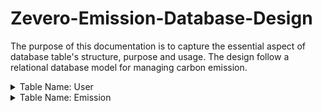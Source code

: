 # Zevero-Emission-Database-Design

The purpose of this documentation is to capture the essential aspect of database table's structure, purpose and usage. The design follow a relational database model for managing carbon emission.

<details>
<summary>
    Table Name: User 
</summary>

User table contains all the information about the user accounts. The purpose of this table is store user information which can be used for login, retreiving sensitive user data.

## Fields

| Field Name | Data Type | Description                                                             | Constraints                               |
| ---------- | --------- | ----------------------------------------------------------------------- | ----------------------------------------- |
| Id         | Int       | Unique Identifier for each User                                         | Not Null, Unique, Auto Increment, Primary |
| Username   | Varchar   | User's username                                                         | Not Null, Unique                          |
| Password   | Varchar   | User's password                                                         | Not Null                                  |
| Last_login | datetime  | Timestamp indicating the user was last logged in.                       |                                           |
| First_name | Varchar   | User's first name                                                       | Not Null                                  |
| Last_name  | Varchar   | User's last name                                                        | Not Null                                  |
| Email      | Varchar   | User's registered email                                                 | Not Null, Unique                          |
| is_active  | Boolean   | Bool value, True indicates whether the account is active and vice versa | Not Null                                  |
| Created_at | Varchar   | Timestamp indicating the account creation                               | Not Null                                  |
| Addresss   | Varchar   | Physical address of the user                                            | Not Null                                  |

## Primary Key:

- Id: Unique identifier of each user.

## Indexes:

- Primary: Id - Unique identifier of each user.
- username: Username - Unique username of each user.

## Relationships:

**User** table has one-to-many relationship with **Emission** table.

## Sample Data:

| Id  | Username  | Password                  | Last_login                 | First_name | Last_name | Email                    | is_active | Created_at                 | Address    |
| --- | --------- | ------------------------- | -------------------------- | ---------- | --------- | ------------------------ | --------- | -------------------------- | ---------- |
| 1   | Hello1234 | pbkdf2_sha256$320000$hasd | 2023-02-19 06:45:50.492456 | Hello      | World     | helloworld12@example.com | 1         | 2022-06-15 06:18:40.721434 | london, UK |

## Additional Notes:

By default, password are hashed with PBKDF2 algorithm with a SHA256 hash

</details>

<details>
<summary>Table Name: Emission</summary>

Emission table contains the record of emissions registered by the user account which can be retrieve for complex calculations and visualization.

## Fields

| Field Name   | Data Type                                   | Description                                      | Constraints                               |
| ------------ | ------------------------------------------- | ------------------------------------------------ | ----------------------------------------- |
| Id           | Int                                         | Unique Identifier for each emission record       | Not Null, Unique, Auto Increment, Primary |
| user_Id      | Identifier for relationship with user table | record                                           | Not Null, Foreign                         |
| Item         | Varchar                                     | Emission category for each record                | Not Null                                  |
| address_from | Varchar                                     | Starting point of the delivery                   | Not Null                                  |
| address_to   | Varchar                                     | Destination point of the delivery                | Not Null                                  |
| quantity     | BigInt                                      | Amount of goods to deliver                       | Not Null                                  |
| updated_at   | datetime                                    | Timestamp indicating when the record was updated |                                           |
| created_at   | datetime                                    | Timestamp indicating when the record was created | Not Null                                  |

## Primary Key:

- Id : Unique Identifier for each emission record

## Foreign keys:

- user_Id: User.Id - Identifier for relationship with user table

## Indexes:

- Primary: Id - Unique Identifier for each emission record
- user_Id: user_Id - Identifier for relationship with user table

## Relationships:

**Emission** table has many-to-one relationship with **User** table.

## Sample Data:

| Id  | user_Id | Item   | address_from                | address_to                 | quantity | updated_at | created_at                 |
| --- | ------- | ------ | --------------------------- | -------------------------- | -------- | ---------- | -------------------------- |
| 1   | 1       | Item A | 123 high street, london, UK | 321 low street, london, UK | 10       |            | 2023-02-01 09:15:25.048370 |

</details>
